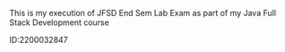 This is my execution of JFSD End Sem Lab Exam as part of my Java Full Stack Development course 

ID:2200032847
